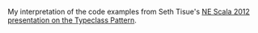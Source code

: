 My interpretation of the code examples from Seth Tisue's [NE Scala 2012 presentation on the Typeclass Pattern](https://speakerdeck.com/marakana/ne-scala-2012-the-typeclass-pattern-an-alternative-to-inheritance).
